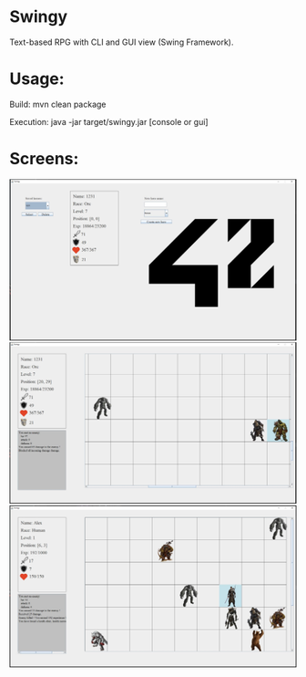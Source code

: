 # Swingy

Text-based RPG with CLI and GUI view (Swing Framework).

# Usage:

Build: mvn clean package

Execution: java -jar target/swingy.jar [console or gui]

# Screens:
![first screen](https://github.com/FyodorIzmalkov/Swingy/blob/master/src/main/resources/screens/1.JPG)
![second screen](https://github.com/FyodorIzmalkov/Swingy/blob/master/src/main/resources/screens/2.JPG)
![third screen](https://github.com/FyodorIzmalkov/Swingy/blob/master/src/main/resources/screens/3.JPG)
